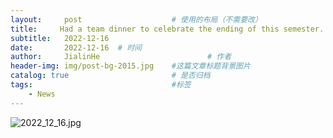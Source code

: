 ```yaml
---
layout:     post   				    # 使用的布局（不需要改）
title:     Had a team dinner to celebrate the ending of this semester.	# 标题 
subtitle:   2022-12-16
date:       2022-12-16	# 时间
author:     JialinHe						# 作者
header-img: img/post-bg-2015.jpg 	#这篇文章标题背景图片
catalog: true 						# 是否归档
tags:								#标签
    - News
---
```

![2022_12_16.jpg](https://gitee.com/plusero/plusero/raw/master/img/picsInURL/2022_12_16.jpg)
